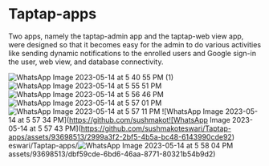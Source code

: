# Taptap-apps

Two apps, namely the taptap-admin app and the taptap-web view app, were designed so that it becomes easy for the admin to do various activities like sending dynamic notifications to the enrolled users and Google sign-in the user, web view, and database connectivity.


![WhatsApp Image 2023-05-14 at 5 40 55 PM (1)](https://github.com/sushmakoteswari/Taptap-apps/assets/93698513/7de9da23-d08b-4d27-81e0-8fd1152c8bd2)
![WhatsApp Image 2023-05-14 at 5 55 51 PM](https://github.com/sushmakoteswari/Taptap-apps/assets/93698513/0e7d3696-ea58-4e38-bb2e-3126457061bf)![WhatsApp Image 2023-05-14 at 5 56 46 PM](https://github.com/sushmakoteswari/Taptap-apps/assets/93698513/af0200e9-3852-41cf-8e04-690cfc33f100)
![WhatsApp Image 2023-05-14 at 5 57 01 PM](https://github.com/sushmakoteswari/Taptap-apps/assets/93698513/4a128e3c-9d81-44a3-a685-e2d87053bd9e)
![WhatsApp Image 2023-05-14 at 5 57 11 PM](https://github.com/sushmakoteswari/Taptap-apps/assets/93698513/e7632340-f6ef-4716-8fa8-d3438d7caa8f)
![WhatsApp Image 2023-05-14 at 5 57 34 PM](https://github.com/sushmakot![WhatsApp Image 2023-05-14 at 5 57 43 PM](https://github.com/sushmakoteswari/Taptap-apps/assets/93698513/2999a3f2-2bf5-4b5a-bc48-6143990cde92)
eswari/Taptap-apps/![WhatsApp Image 2023-05-14 at 5 58 04 PM](https://github.com/sushmakoteswari/Taptap-apps/assets/93698513/bf225d0e-1fc9-4a9b-a5ce-45dda1cb3642)
assets/93698513/dbf59cde-6bd6-46aa-8771-80321b54b9d2)

